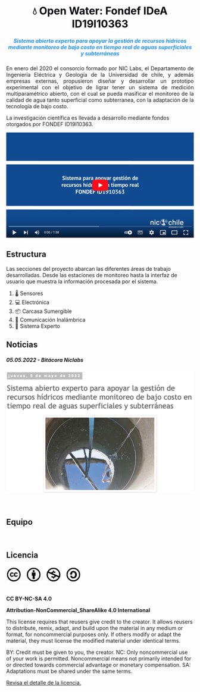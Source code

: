 <h1 style="text-align:center;color:#000610">💧 Open Water: Fondef IDeA ID19I10363</h1>

<h5 style="text-align:center;color:DodgerBlue;"> Sistema abierto experto para apoyar la gestión de recursos hídricos mediante monitoreo de bajo costo en tiempo real de aguas superficiales y subterráneas </h5>


<p style="text-align:justify;">
En enero del 2020 el consorcio formado por NIC Labs, el Departamento de Ingeniería Eléctrica y Geología de la Universidad de chile, y además empresas externas, propusieron diseñar y desarrollar un prototipo experimental con el objetivo de ligrar tener un sistema de medición multiparamétrico abierto, con el cual se pueda masificar el monitoreo de la calidad de agua tanto superficial como subterranea, con la adaptación de la tecnología de bajo costo.

La investigación científica es llevada a desarrollo mediante fondos otorgados por FONDEF ID19I10363.

[![Everything Is AWESOME](images/homepage_video_image_2.png)](https://www.youtube.com/watch?v=SJs9-OBhGeA)

</p>

## Estructura

Las secciones del proyecto abarcan las diferentes áreas de trabajo desarrolladas. Desde las estaciones de monitoreo hasta la interfaz de usuario que muestra la información procesada por el sistema.

1. 🌡 Sensores
2. 💻 Electrónica
3. 📦 Carcasa Sumergible
4. 📡 Comunicación Inalámbrica
5. 🤖 Sistema Experto

## Noticias

##### 05.05.2022 - Bitácora Niclabs
[![Everything Is AWESOME](images/news_bitacoraniclabs.png)](https://www.youtube.com/watch?v=SJs9-OBhGeA)


<br>

## Equipo


<br>

## Licencia

<img title="a title" alt="Alt text" src="images/inicio_licencia.png" width="200px">

<br>
<br>

**CC BY-NC-SA 4.0**

**Attribution-NonCommercial_ShareAlike 4.0 International**

This license requires that reusers give credit to the creator. It allows reusers to distribute, remix, adapt, and build upon the material in any medium or format, for noncommercial purposes only. If others modify or adapt the material, they must license the modified material under identical terms.

BY: Credit must be given to you, the creator.
NC: Only noncommercial use of your work is permitted. Noncommercial means not primarily intended for or directed towards commercial advantage or monetary compensation.
SA: Adaptations must be shared under the same terms. 

[Revisa el detalle de la licencia.](https://creativecommons.org/licenses/by-nc-sa/4.0/?ref=chooser-v1)

<br>

<!--
<b>Editar bitacora</b>

Referirse a la página [como editar](old/como-editar.md).
-->
